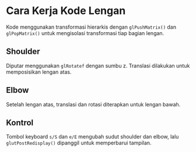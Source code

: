 # Cara Kerja Kode Lengan

Kode menggunakan transformasi hierarkis dengan `glPushMatrix()` dan `glPopMatrix()` untuk mengisolasi transformasi tiap bagian lengan.

## Shoulder
Diputar menggunakan `glRotatef` dengan sumbu z. Translasi dilakukan untuk memposisikan lengan atas.

## Elbow
Setelah lengan atas, translasi dan rotasi diterapkan untuk lengan bawah.

## Kontrol
Tombol keyboard `s/S` dan `e/E` mengubah sudut shoulder dan elbow, lalu `glutPostRedisplay()` dipanggil untuk memperbarui tampilan.
